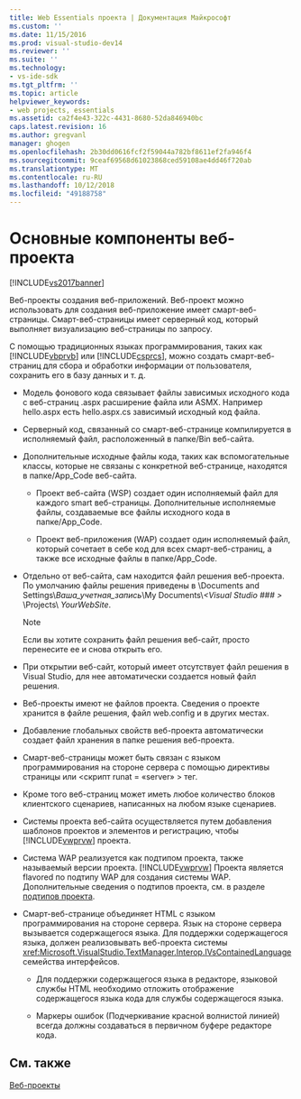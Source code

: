 ```yaml
---
title: Web Essentials проекта | Документация Майкрософт
ms.custom: ''
ms.date: 11/15/2016
ms.prod: visual-studio-dev14
ms.reviewer: ''
ms.suite: ''
ms.technology:
- vs-ide-sdk
ms.tgt_pltfrm: ''
ms.topic: article
helpviewer_keywords:
- web projects, essentials
ms.assetid: ca2f4e43-322c-4431-8680-52da846940bc
caps.latest.revision: 16
ms.author: gregvanl
manager: ghogen
ms.openlocfilehash: 2b30dd0616fcf2f59044a782bf8611ef2fa946f4
ms.sourcegitcommit: 9ceaf69568d61023868ced59108ae4dd46f720ab
ms.translationtype: MT
ms.contentlocale: ru-RU
ms.lasthandoff: 10/12/2018
ms.locfileid: "49188758"
---
```

# <a name="web-project-essentials"></a>Основные компоненты веб-проекта
[!INCLUDE[vs2017banner](../../includes/vs2017banner.md)]

Веб-проекты создания веб-приложений. Веб-проект можно использовать для создания веб-приложение имеет смарт-веб-страницы. Смарт-веб-страницы имеет серверный код, который выполняет визуализацию веб-страницы по запросу.  
  
 С помощью традиционных языках программирования, таких как [!INCLUDE[vbprvb](../../includes/vbprvb-md.md)] или [!INCLUDE[csprcs](../../includes/csprcs-md.md)], можно создать смарт-веб-страниц для сбора и обработки информации от пользователя, сохранить его в базу данных и т. д.  
  
-   Модель фонового кода связывает файлы зависимых исходного кода с веб-страниц .aspx расширение файла или ASMX. Например hello.aspx есть hello.aspx.cs зависимый исходный код файла.  
  
-   Серверный код, связанный со смарт-веб-странице компилируется в исполняемый файл, расположенный в папке/Bin веб-сайта.  
  
-   Дополнительные исходные файлы кода, таких как вспомогательные классы, которые не связаны с конкретной веб-странице, находятся в папке/App_Code веб-сайта.  
  
    -   Проект веб-сайта (WSP) создает один исполняемый файл для каждого smart веб-страницы. Дополнительные исполняемые файлы, создаваемые все файлы исходного кода в папке/App_Code.  
  
    -   Проект веб-приложения (WAP) создает один исполняемый файл, который сочетает в себе код для всех смарт-веб-страниц, а также все исходные файлы в папке/App_Code.  
  
-   Отдельно от веб-сайта, сам находится файл решения веб-проекта. По умолчанию файлы решения приведены в \Documents and Settings\\*Ваша_учетная_запись*\My Documents\\*\<Visual Studio ### >* \Projects\\ *YourWebSite*.  
  
    > [!NOTE]
    >  Если вы хотите сохранить файл решения веб-сайт, просто перенесите ее и снова открыть его.  
  
-   При открытии веб-сайт, который имеет отсутствует файл решения в Visual Studio, для нее автоматически создается новый файл решения.  
  
-   Веб-проекты имеют не файлов проекта. Сведения о проекте хранится в файле решения, файл web.config и в других местах.  
  
-   Добавление глобальных свойств веб-проекта автоматически создает файл хранения в папке решения веб-проекта.  
  
-   Смарт-веб-страницы может быть связан с языком программирования на стороне сервера с помощью директивы страницы или \<скрипт runat = «server» > тег.  
  
-   Кроме того веб-страниц может иметь любое количество блоков клиентского сценариев, написанных на любом языке сценариев.  
  
-   Системы проекта веб-сайта осуществляется путем добавления шаблонов проектов и элементов и регистрацию, чтобы [!INCLUDE[vwprvw](../../includes/vwprvw-md.md)] проекта.  
  
-   Система WAP реализуется как подтипом проекта, также называемый версии проекта. [!INCLUDE[vwprvw](../../includes/vwprvw-md.md)] Проекта является flavored по подтипу WAP для создания системы WAP. Дополнительные сведения о подтипов проекта, см. в разделе [подтипов проекта](../../extensibility/internals/project-subtypes.md).  
  
-   Смарт-веб-странице объединяет HTML с языком программирования на стороне сервера. Язык на стороне сервера вызывается содержащегося языка. Для поддержки содержащегося языка, должен реализовывать веб-проекта системы <xref:Microsoft.VisualStudio.TextManager.Interop.IVsContainedLanguage> семейства интерфейсов.  
  
    -   Для поддержки содержащегося языка в редакторе, языковой службы HTML необходимо отложить отображение содержащегося языка кода для службы содержащегося языка.  
  
    -   Маркеры ошибок (Подчеркивание красной волнистой линией) всегда должны создаваться в первичном буфере редакторе кода.  
  
## <a name="see-also"></a>См. также  
 [Веб-проекты](../../extensibility/internals/web-projects.md)

